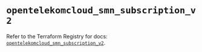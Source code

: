 # `opentelekomcloud_smn_subscription_v2`

Refer to the Terraform Registry for docs: [`opentelekomcloud_smn_subscription_v2`](https://registry.terraform.io/providers/opentelekomcloud/opentelekomcloud/1.36.37/docs/resources/smn_subscription_v2).
